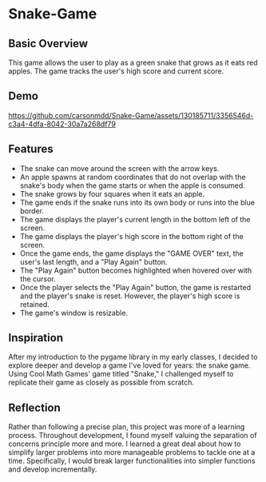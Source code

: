 # Snake-Game
## Basic Overview
This game allows the user to play as a green snake that grows as it eats red apples. The game tracks the user's high score and current score.
## Demo


https://github.com/carsonmdd/Snake-Game/assets/130185711/3356546d-c3a4-4dfa-8042-30a7a268df79



## Features
- The snake can move around the screen with the arrow keys.
- An apple spawns at random coordinates that do not overlap with the snake's body when the game starts or when the apple is consumed.
- The snake grows by four squares when it eats an apple.
- The game ends if the snake runs into its own body or runs into the blue border.
- The game displays the player's current length in the bottom left of the screen.
- The game displays the player's high score in the bottom right of the screen.
- Once the game ends, the game displays the "GAME OVER" text, the user's last length, and a "Play Again" button.
- The "Play Again" button becomes highlighted when hovered over with the cursor.
- Once the player selects the "Play Again" button, the game is restarted and the player's snake is reset. However, the player's high score is retained.
- The game's window is resizable.
## Inspiration
After my introduction to the pygame library in my early classes, I decided to explore deeper and develop a game I've loved for years: the snake game. Using Cool Math Games' game titled "Snake," I challenged myself to replicate their game as closely as possible from scratch.
## Reflection
Rather than following a precise plan, this project was more of a learning process. Throughout development, I found myself valuing the separation of concerns principle more and more. I learned a great deal about how to simplify larger problems into more manageable problems to tackle one at a time. Specifically, I would break larger functionalities into simpler functions and develop incrementally.
